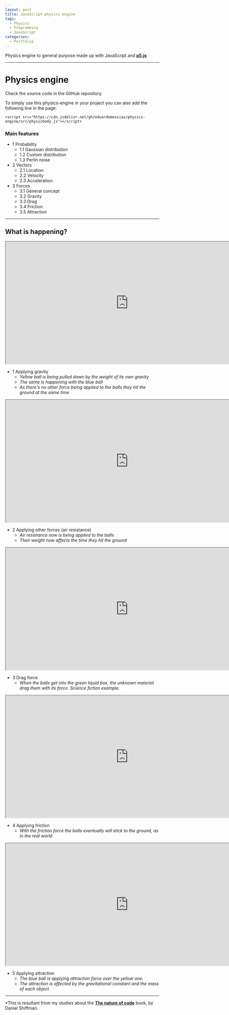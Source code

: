 ```yaml
---
layout: post
title: JavaScript physics engine
tags:
  - Physics
  - Programming
  - JavaScript
categories:
  - Portfolio
---
```


Physics engine to general purpose made up with JavaScript and **[p5.js](https://p5js.org)**

---

# Physics engine
Check the source code in the GitHub repository.

To simply use this physics-engine in your project you can also add the following line in the page:

```
<script src="https://cdn.jsdelivr.net/gh/eduardomessias/physics-engine/src/physicbody.js"></script>
```

### Main features

  - 1 Probability                       
    - 1.1 Gaussian distribution         
    - 1.2 Custom distribution           
    - 1.3 Perlin noise                 
  - 2 Vectors                           
    - 2.1 Location                      
    - 2.2 Velocity                      
    - 2.3 Acceleration                  
  - 3 Forces                            
    - 3.1 General concept               
    - 3.2 Gravity                       
    - 3.3 Drag                          
    - 3.4 Friction                      
    - 3.5 Attraction    
    
---
    
## What is happening?
  

<iframe src="https://editor.p5js.org/eduardo.messias/embed/2uV8pWtca" width="800" height="400" scroll="no" align="center"></iframe> 

- 1 Applying gravity 
  - *Yellow ball is being pulled down by the weight of its own gravity*
  - *The same is happening with the blue ball*
  - *As there's no other force being applied to the balls they hit the ground at the same time*

<iframe src="https://editor.p5js.org/eduardo.messias/embed/EmBAlqDS9" width="800" height="400" scroll="no" align="center"></iframe>

- 2 Applying other forces (air resistance)
  - *Air resistance now is being applied to the balls*
  - *Their weight now affects the time they hit the ground*

<iframe src="https://editor.p5js.org/eduardo.messias/embed/xDLfSHug8" width="800" height="400" scroll="no" align="center"></iframe>

- 3 Drag force
  - *When the balls get into the green liquid box, the unknown material drag them with its force. Science fiction example.*


<iframe src="https://editor.p5js.org/eduardo.messias/embed/09nFcoO9L" width="800" height="400" scroll="no" align="center"></iframe>

- 4 Applying friction
  - *With the friction force the balls eventually will stick to the ground, as in the real world*

<iframe src="https://editor.p5js.org/eduardo.messias/embed/2g1izrmTB" width="800" height="400" scroll="no" align="center"></iframe>

- 5 Applying attraction
  - *The blue ball is applying attraction force over the yellow one.*
  - *The attraction is affected by the gravitational constant and the mass of each object.*

---
*This is resultant from my studies about the [**The nature of code**](http://natureofcode.com) book, by Daniel Shiffman.
